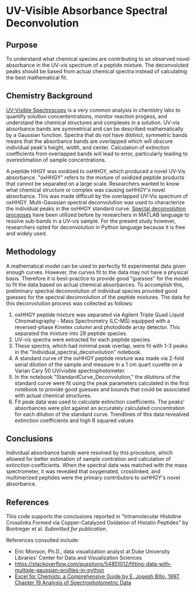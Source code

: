 # UV-Visible Absorbance Spectral Deconvolution

## Purpose
To understand what chemical species are contributing to an observed novel absorbance in the UV-vis spectrum of a peptide mixture. The deconvoluted peaks should be based from actual chemical spectra instead of calculating the best mathematical fit.
## Chemistry Background
[UV-Visible Spectroscopy](https://chem.libretexts.org/Bookshelves/Analytical_Chemistry/Physical_Methods_in_Chemistry_and_Nano_Science_(Barron)/04%3A_Chemical_Speciation/4.04%3A_UV-Visible_Spectroscopy) is a very common analysis in chemistry labs to quantify solution concententrations, monitor reaction progess, and understand the chemical structures and complexes in a solution. UV-vis absorbance bands are symmetrical and can be described mathematically by a Gaussian function. Spectra that do not have distinct, symmetric bands means that the absorbance bands are overlapped which will obscure individual peak's height, width, and center. Calculation of extinction coefficients from overlapped bands will lead to error, particularly leading to overestimation of sample concentrations. 

A peptide HHGY was oxidized to oxHHGY, which produced a novel UV-Vis absorbance. "oxHHGY" refers to the mixture of oxidized peptide products that cannot be separated on a large scale. Researchers wanted to know what chemical structure or complex was causing oxHHGY's novel absorbance. This was made difficult by the overlapped UV-Vis spectrum of oxHHGY. Multi-Gaussian spectral deconvolution was used to characterize the individual peaks  in the oxHHGY standard curve. [Spectal deconvolution processes](https://www.sciencedirect.com/science/article/pii/S1386142514018836) have been utilized before by researchers in MATLAB language to resolve sub-bands in a UV-vis sample. For the present study however, researchers opted for deconvolution in Python language because it is free and widely used.
## Methodology
A mathematical model can be used to perfectly fit experimental data given enough curves. However, the curves fit to the data may not have a physical basis. Therefore it is best-practice to provide good "guesses" for the model to fit the data based on actual chemical absorbances. To accomplish this, preliminary spectral deconvolution of individual species provided good guesses for the spectral deconvolution of the peptide mixtures. The data for this deconvolution process was collected as follows:

1. oxHHGY peptide mixture was separated via Agilent Triple Quad Liquid Chromatography - Mass Spectrometry (LC-MS) equipped with a reversed-phase Kinetex column and photodiode array detector. This separated the mixture into 28 peptide species.
2. UV-vis spectra were extracted for each peptide species.
3. These spectra, which had minimal peak overlap, were fit with 1-3 peaks in the "Individual_spectral_deconvolution" notebook.
4. A standard curve of the oxHHGY peptide mixture was made via 2-fold serial dilution of the sample and measure in a 1 cm quart cuvette on a Varian Cary 50 UV/visible spectrophotometer.
5. In the notebook "StandardCurve_Deconvolution," the dilutions of the standard curve were fit using the peak parameters calculated in the first notebook to provide good guesses and bounds that could be associated with actual chemical structures.
6. Fit peak data was used to calculate extinction coefficients. The peaks' absorbances were plot against an accurately calculated concentration for each dilution of the standard curve. Trendlines of this data revealved extinction coefficients and high R squared values


## Conclusions
Individual absorbance bands were resolved by this procedure, which allowed for better estimation of sample contration and calculation of extinction coefficients. When the spectral data was matched with the mass spectrometer, it was revealed that oxygenated, crosslinked, and multimerized peptides were the primary contributors to oxHHGY's novel absorbance.
## References
This code supports the conclusions reported in "Intramolecular Histidine Crosslinks Formed via Copper-Catalyzed Oxidation of Histatin Peptides" by Bontreger et al. _Submitted for publication._

References consulted include:
-  Eric Monson, Ph.D., data visualization analyst at Duke University Libraries' Center for Data and Visualization Sciences
- https://stackoverflow.com/questions/54851012/fitting-data-with-multiple-gaussian-profiles-in-python
- [Excel for Chemists: a Comprehensive Guide by E. Joseph Billo, 1997, Chapter 19 Analysis of Spectrophotometric Data](https://afitch.sites.luc.edu/Articles/DeLevie%20Deconvolution%20spectra%20excel.pdf)
